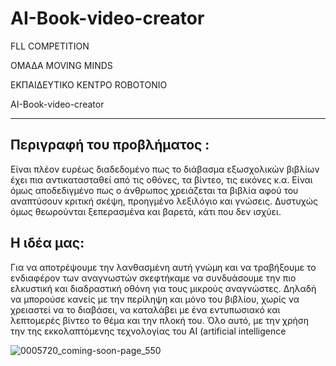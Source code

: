 # AI-Book-video-creator
FLL COMPETITION

ΟΜΑΔΑ MOVING MINDS

ΕΚΠΑΙΔΕΥΤΙΚΟ ΚΕΝΤΡΟ ROBOTONIO

AI-Book-video-creator

------------------------------------

Περιγραφή του προβλήματος : 
---------------------------
Είναι πλέον ευρέως διαδεδομένο πως το διάβασμα εξωσχολικών βιβλίων έχει πια αντικατασταθεί από τις οθόνες, τα βίντεο, τις εικόνες κ.α. Είναι όμως αποδεδιγμένο πως ο άνθρωπος χρειάζεται τα βιβλία αφού του αναπτύσουν κριτική σκέψη, προηγμένο λεξιλόγιο και γνώσεις. Δυστυχώς όμως θεωρούνται ξεπερασμένα και βαρετά, κάτι που δεν ισχύει.

Η ιδέα μας:
------------
Για να αποτρέψουμε την λανθασμένη αυτή γνώμη και να τραβήξουμε το ενδιαφέρον των αναγνωστών σκεφτήκαμε να συνδυάσουμε την πιο ελκυστική και διαδραστική οθόνη για τους μικρούς αναγνώστες. Δηλαδή να μπορούσε κανείς με την περίληψη και μόνο του βιβλίου, χωρίς να χρειαστεί να το διαβάσει, να καταλάβει με ένα εντυπωσιακό και λεπτομερές βίντεο το θέμα και την πλοκή του. Όλο αυτό, με την χρήση την της εκκολαπτόμενης τεχνολογίας του AI (artificial intelligence

![0005720_coming-soon-page_550](https://github.com/Moving-Minds-Robotonio/AI-Book-video-creator/assets/149181166/4a9c4790-6051-4925-a277-a1e0f1b29f7c)
